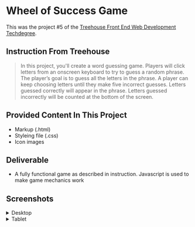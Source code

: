 # Wheel of Success Game
This was the project #5 of the [Treehouse Front End Web Development Techdegree](https://teamtreehouse.com/techdegree/front-end-web-development-2).

## Instruction From Treehouse
> In this project, you'll create a word guessing game. Players will click letters from an onscreen keyboard to try to guess a random phrase. The player’s goal is to guess all the letters in the phrase. A player can keep choosing letters until they make five incorrect guesses. Letters guessed correctly will appear in the phrase. Letters guessed incorrectly will be counted at the bottom of the screen. 

## Provided Content In This Project
- Markup (.html)
- Styleing file (.css)
- Icon images

## Deliverable
- A fully functional game as described in instruction. Javascript is used to make game mechanics work

## Screenshots
<details><summary>Desktop</summary>
    <img src="screenshots/desktop.png" alt="desktop">
</details>
<details><summary>Tablet</summary>
    <img src="screenshots/tablet.png" alt="tablet">
</details>

